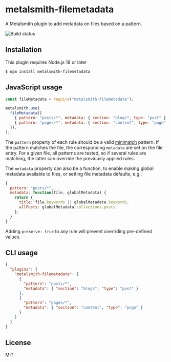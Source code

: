 # metalsmith-filemetadata

A Metalsmith plugin to add metadata on files based on a pattern.

![Build status](https://github.com/dpobel/metalsmith-filemetadata/actions/workflows/main.yml/badge.svg)

## Installation

This plugin requires Node.js 18 or later

    $ npm install metalsmith-filemetadata

## JavaScript usage

```js
const fileMetadata = require("metalsmith-filemetadata");

metalsmith.use(
  fileMetadata([
    { pattern: "posts/*", metadata: { section: "blogs", type: "post" } },
    { pattern: "pages/*", metadata: { section: "content", type: "page" } },
  ]),
);
```

The `pattern` property of each rule should be a valid
[minimatch](https://www.npmjs.org/package/minimatch) pattern. If the pattern
matches the file, the corresponding `metadata` are set on the file entry. For a
given file, all patterns are tested, so if several rules are matching, the latter
can override the previously applied rules.

The `metadata` property can also be a function, to enable making global metadata available to files,
or setting file metadata defaults, e.g.:

```js
{
  pattern: "posts/*",
  metadata: function(file, globalMetadata) {
    return {
      title: file.keywords || globalMetadata.keywords,
      allPosts: globalMetadata.collections.posts
    };
  }
}
```

Adding `preserve: true` to any rule will prevent overriding pre-defined values.

## CLI usage

```json
{
  "plugins": {
    "metalsmith-filemetadata": [
      {
        "pattern": "posts/*",
        "metadata": { "section": "blogs", "type": "post" }
      },
      {
        "pattern": "pages/*",
        "metadata": { "section": "content", "type": "page" }
      }
    ]
  }
}
```

## License

MIT
